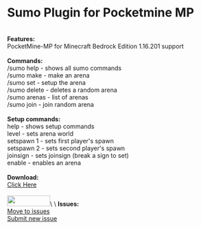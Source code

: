 # Sumo Plugin for Pocketmine MP
\
**Features:**\
PocketMine-MP for Minecraft Bedrock Edition 1.16.201 support\
\
**Commands:**\
/sumo help - shows all sumo commands\
/sumo make <arena> - make an arena\
/sumo set <arena> - setup the arena\
/sumo delete <arena> - deletes a random arena\
/sumo arenas - list of arenas\
/sumo join - join random arena\
\
**Setup commands:**\
   help - shows setup commands\
   level <world> - sets arena world\
   setspawn 1 - sets first player's spawn\
   setspawn 2 - sets second player's spawn\
   joinsign - sets joinsign (break a sign to set)\
   enable - enables an arena\
\
**Download:**\
[Click Here](https://github.com/McMelonTV/SumoPMMP/releases/download/v1.0.1-beta/SumoPMMP.phar)\
\
[<img src="https://poggit.pmmp.io/ci.shield/McMelonTV/SumoPMMP/~" width="100" height="25" />](https://poggit.pmmp.io/ci/McMelonTV/SumoPMMP/~)\
\
   **Issues:**\
   [Move to issues](https://github.com/McMelonTV/SumoPMMP/issues)\
   [Submit new issue](https://github.com/McMelonTV/SumoPMMP/issues/new)

